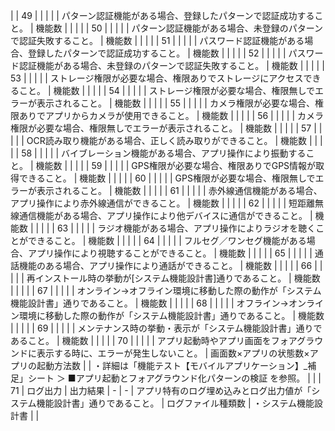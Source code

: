 |              | 49                                        |              |              |              |              | パターン認証機能がある場合、登録したパターンで認証成功すること。                          | 機能数                   |               |                                                                |
|              | 50                                        |              |              |              |              | パターン認証機能がある場合、未登録のパターンで認証失敗すること。                          | 機能数                   |               |                                                                |
|              | 51                                        |              |              |              |              | パスワード認証機能がある場合、登録したパターンで認証成功すること。                         | 機能数                   |               |                                                                |
|              | 52                                        |              |              |              |              | パスワード認証機能がある場合、未登録のパターンで認証失敗すること。                         | 機能数                   |               |                                                                |
|              | 53                                        |              |              |              |              | ストレージ権限が必要な場合、権限ありでストレージにアクセスできること。                       | 機能数                   |               |                                                                |
|              | 54                                        |              |              |              |              | ストレージ権限が必要な場合、権限無しでエラーが表示されること。                           | 機能数                   |               |                                                                |
|              | 55                                        |              |              |              |              | カメラ権限が必要な場合、権限ありでアプリからカメラが使用できること。                        | 機能数                   |               |                                                                |
|              | 56                                        |              |              |              |              | カメラ権限が必要な場合、権限無しでエラーが表示されること。                             | 機能数                   |               |                                                                |
|              | 57                                        |              |              |              |              | OCR読み取り機能がある場合、正しく読み取りができること。                             | 機能数                   |               |                                                                |
|              | 58                                        |              |              |              |              | バイブレーション機能がある場合、アプリ操作により振動すること。                           | 機能数                   |               |                                                                |
|              | 59                                        |              |              |              |              | GPS権限が必要な場合、権限ありでGPS情報が取得できること。                           | 機能数                   |               |                                                                |
|              | 60                                        |              |              |              |              | GPS権限が必要な場合、権限無しでエラーが表示されること。                             | 機能数                   |               |                                                                |
|              | 61                                        |              |              |              |              | 赤外線通信機能がある場合、アプリ操作により赤外線通信ができること。                         | 機能数                   |               |                                                                |
|              | 62                                        |              |              |              |              | 短距離無線通信機能がある場合、アプリ操作により他デバイスに通信ができること。                    | 機能数                   |               |                                                                |
|              | 63                                        |              |              |              |              | ラジオ機能がある場合、アプリ操作によりラジオを聴くことができること。                        | 機能数                   |               |                                                                |
|              | 64                                        |              |              |              |              | フルセグ／ワンセグ機能がある場合、アプリ操作により視聴することができること。                    | 機能数                   |               |                                                                |
|              | 65                                        |              |              |              |              | 通話機能のある場合、アプリ操作により通話ができること。                               | 機能数                   |               |                                                                |
|              | 66                                        |              |              |              |              | 再インストール時の挙動が[システム機能設計書]通りであること。                           | 機能数                   |               |                                                                |
|              | 67                                        |              |              |              |              | オンライン→オフライン環境に移動した際の動作が「システム機能設計書」通りであること。                | 機能数                   |               |                                                                |
|              | 68                                        |              |              |              |              | オフライン→オンライン環境に移動した際の動作が「システム機能設計書」通りであること。                | 機能数                   |               |                                                                |
|              | 69                                        |              |              |              |              | メンテナンス時の挙動・表示が「システム機能設計書」通りであること。                         | 機能数                   |               |                                                                |
|              | 70                                        |              |              |              |              | アプリ起動時やアプリ画面をフォアグラウンドに表示する時に、エラーが発生しないこと。                 | 画面数×アプリの状態数×アプリの起動方法数 |               | ・詳細は「機能テスト【モバイルアプリケーション】_補足」シート ＞ ■アプリ起動とフォアグラウンド化パターンの検証 を参照。 |
|              | 71                                        | ログ出力         | 出力結果         | -            | -            | アプリ特有のログ埋め込みとログ出力値が「システム機能設計書」通りであること。                    | ログファイル種類数             | ・システム機能設計書    |                                                                |

